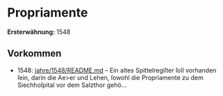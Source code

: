 # Propriamente

**Ersterwähnung:** 1548

## Vorkommen
- 1548: [jahre/1548/README.md](../jahre/1548/README.md) – Ein altes Spittelregiſter ſoll vorhanden ſein, darin
die Ae>er und Lehen, ſowohl die Propriamente zu dem
Siechhoſpital vor dem Salzthor gehö...
